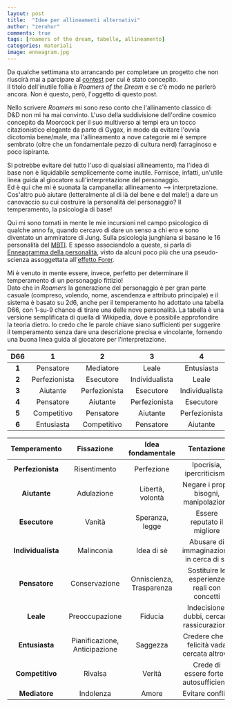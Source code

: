 ```yaml
---
layout: post
title:  "Idee per allineamenti alternativi"
author: "zeruhur"
comments: true
tags: [roamers of the dream, tabelle, allineamento]
categories: materiali
image: enneagram.jpg
---
```


Da qualche settimana sto arrancando per completare un progetto che non riuscirà mai a parcipare al [contest](https://itch.io/jam/dreaming-game-jam) per cui è stato concepito.  
Il titolo dell'inutile follia è *Roamers of the Dream* e se c'è modo ne parlerò ancora. Non è questo, però, l'oggetto di questo post.

Nello scrivere *Roamers* mi sono reso conto che l'allinamento classico di D&D non mi ha mai convinto. L'uso della suddivisione dell'ordine cosmico concepito da Moorcock per il suo multiverso ai tempi era un tocco citazionistico elegante da parte di Gygax, in modo da evitare l'ovvia dicotomia bene/male, ma l'allineamento a nove categorie mi è sempre sembrato (oltre che un fondamentale pezzo di cultura nerd) farraginoso e poco ispirante.

Si potrebbe evitare del tutto l'uso di qualsiasi allineamento, ma l'idea di base non è liquidabile semplicemente come inutile. Fornisce, infatti, un'utile linea guida al giocatore sull'interpretazione del personaggio.  
Ed è qui che mi è suonata la campanella: allineamento --> interpretazione. Cos'altro può aiutare (letteralmente al di là del bene e del male!) a dare un canovaccio su cui costruire la personalità del personaggio? Il temperamento, la psicologia di base!

Qui mi sono tornati in mente le mie incursioni nel campo psicologico di qualche anno fa, quando cercavo di dare un senso a chi ero e sono diventato un ammiratore di Jung. Sulla psicologia junghiana si basano le 16 personalità del [MBTI](https://it.wikipedia.org/wiki/Indicatore_Myers-Briggs). E spesso associandolo a queste, si parla di [Enneagramma della personalità](https://it.wikipedia.org/wiki/Enneagramma_della_personalità), visto da alcuni poco più che una pseudo-scienza assoggettata all'[effetto Forer](https://it.wikipedia.org/wiki/Effetto_Forer).

Mi è venuto in mente essere, invece, perfetto per determinare il temperamento di un personaggio fittizio!  
Dato che in *Roamers* la generazione del personaggio è per gran parte casuale (compreso, volendo, nome, ascendenza e attributo principale) e il sistema è basato su 2d6, anche per il temperamento ho adottato una tabella D66, con 1-su-9 chance di tirare una delle nove personalità.
La tabella è una versione semplificata di quella di Wikipedia, dove è possibile approfondire la teoria dietro. Io credo che le parole chiave siano sufficienti per suggerire il temperamento senza dare una descrizione precisa e vincolante, fornendo una buona linea guida al giocatore per l'interpretazione.


| D66   | 1             | 2             | 3              | 4              | 5              | 6              |
|:-----:|:-------------:|:-------------:|:--------------:|:--------------:|:--------------:|:--------------:|
| **1** | Pensatore     | Mediatore     | Leale          | Entusiasta     | Competitivo    | Mediatore      |
| **2** | Perfezionista | Esecutore     | Individualista | Leale          | Entusiasta     | Competitivo    |
| **3** | Aiutante      | Perfezionista | Esecutore      | Individualista | Leale          | Entusiasta     |
| **4** | Pensatore     | Aiutante      | Perfezionista  | Esecutore      | Individualista | Leale          |
| **5** | Competitivo   | Pensatore     | Aiutante       | Perfezionista  | Esecutore      | Individualista |
| **6** | Entusiasta    | Competitivo   | Pensatore      | Aiutante       | Mediatore      | Mediatore      |


| Temperamento        | Fissazione                    | Idea fondamentale        | Tentazione                                   | Vizio            | Virtù       |
|:-------------------:|:-----------------------------:|:------------------------:|:--------------------------------------------:|:----------------:|:-----------:|
| **Perfezionista**   | Risentimento                  | Perfezione               | Ipocrisia, ipercriticismo                    | Ira              | Serenità    |
| **Aiutante**        | Adulazione                    | Libertà, volontà         | Negare i propri bisogni, manipolazione       | Superbia         | Umiltà      |
| **Esecutore**       | Vanità                        | Speranza, legge          | Essere reputato il migliore                  | Inganno          | Verità      |
| **Individualista**  | Malinconia                    | Idea di sè               | Abusare di immaginazione in cerca di sè      | Invidia          | Equanimità  |
| **Pensatore**       | Conservazione                 | Onniscienza, Trasparenza | Sostituire le esperienze reali con concetti  | Avarizia         | Distacco    |
| **Leale**           | Preoccupazione                | Fiducia                  | Indecisione, dubbi, cercare rassicurazione   | Viltà / Codardia | Coraggio    |
| **Entusiasta**      | Pianificazione, Anticipazione | Saggezza                 | Credere che la felicità vada cercata altrove | Gola             | Sobrietà    |
| **Competitivo**     | Rivalsa                       | Verità                   | Crede di essere forte e autosufficiente      | Lussuria         | Innocenza   |
| **Mediatore**       | Indolenza                     | Amore                    | Evitare conflitti                            | Accidia          | Azione      |